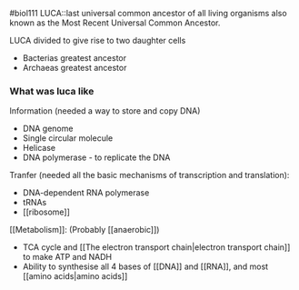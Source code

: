 #biol111 
LUCA::last universal common ancestor of all living organisms also known as the Most Recent Universal Common Ancestor.

LUCA divided to give rise to two daughter cells
- Bacterias greatest ancestor
- Archaeas greatest ancestor

### What was luca like
Information (needed a way to store and copy DNA)
- DNA genome
- Single circular molecule
- Helicase
- DNA polymerase - to replicate the DNA

Tranfer (needed all the basic mechanisms of transcription and translation):
- DNA-dependent RNA polymerase
- tRNAs
- [[ribosome]]

[[Metabolism]]: (Probably [[anaerobic]])
- TCA cycle and [[The electron transport chain|electron transport chain]] to make ATP and NADH
- Ability to synthesise all 4 bases of [[DNA]] and [[RNA]], and most [[amino acids|amino acids]]